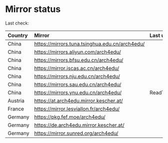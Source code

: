 <script src="./time.js"></script>
# Mirror status
Last check: <script type="text/javascript">localize(1693599459.8196917);</script>

|Country|Mirror|Last update|
|:------|:-----|:----------|
|China|https://mirrors.tuna.tsinghua.edu.cn/arch4edu/|<script type="text/javascript">localize(1693377297);</script>|
|China|https://mirrors.aliyun.com/arch4edu/|<script type="text/javascript">localize(1693377297);</script>|
|China|https://mirrors.bfsu.edu.cn/arch4edu/|<script type="text/javascript">localize(1693377297);</script>|
|China|https://mirror.iscas.ac.cn/arch4edu/|<script type="text/javascript">localize(1693377297);</script>|
|China|https://mirrors.nju.edu.cn/arch4edu/|<script type="text/javascript">localize(1693377297);</script>|
|China|https://mirrors.sau.edu.cn/arch4edu/|<script type="text/javascript">localize(1693377297);</script>|
|China|https://mirrors.ynu.edu.cn/arch4edu/|ReadTimeout|
|Austria|https://at.arch4edu.mirror.kescher.at/|<script type="text/javascript">localize(1693593041);</script>|
|France|https://mirror.lesviallon.fr/arch4edu/|<script type="text/javascript">localize(1693593041);</script>|
|Germany|https://pkg.fef.moe/arch4edu/|<script type="text/javascript">localize(1693593041);</script>|
|Germany|https://de.arch4edu.mirror.kescher.at/|<script type="text/javascript">localize(1693593041);</script>|
|Germany|https://mirror.sunred.org/arch4edu/|<script type="text/javascript">localize(1693593041);</script>|

<script src="./tablefilter/tablefilter.js"></script>
<script src="./table.js"></script>